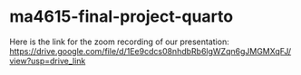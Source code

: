 # ma4615-final-project-quarto
Here is the link for the zoom recording of our presentation: https://drive.google.com/file/d/1Ee9cdcs08nhdbRb6lgWZqn6gJMGMXqFJ/view?usp=drive_link